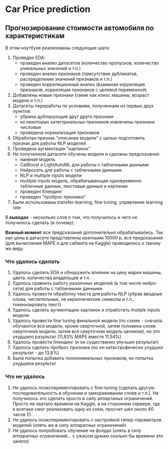 # Car Price prediction


## Прогнозирование стоимости автомобиля по характеристикам
В этом ноутбуке реализованы следующие шаги:
1. Проведен EDA:
    - проведен анализ датасетов (количество пропусков, количество уникальных значений и т.п.)
    - проведен анализ признаков (присутствие дубликатов, распределение значений признаков и т.п.)
    - проведен корреляционный анализ (взаимная корреляция признаков, корреляция признаков с целевой переменной)
2. Добавлены новые признаки (такие как износ машины, возраст модели и т.п.)
3. Датасеты переработы по условиям, полученным из первых двух пунктов:
    - убраны дублирующие друг друга признаки
    - из некоторых категориальных признаков извлечены признаки числовые
    - проведена нормализация признаков
4. Обработан признак "описание модели" с целью  подготовить признак для работы NLP моделей
5. Проведена аугментация "картинок"
6. На полученном датасете обучены модели и сделаны предсказания:
    - наивная модель
    - CatBoost и LightAutoML для работы с табличными данными
    - Нейросеть для работы с табличными данными
    - NLP и multiple inputs модели
    - mulitple inputs модель, обрабатывающая одновременно табличные данные, текстовые данные и картинки
    - проведен блендинг
    - проведен "проброс признака"
7. Были использованы transfer-learning, fine tuning, управление learning rate

В __выводах__ - несколько слов о том, что получилось и чего не получилось сделать (и почему).

__Важный момент__ все предсказания дополнительно обрабатывались. Так как цены в датасете представлены кратными 10000 р, все предсказания (для вычисления MAPE и для сабмита на Kaggle) приводились к такому же виду.

### Что удалось сделать

1. Удалось сделать EDA и обнаружить влияние на цену марки машины, цвета, количества владельцев и т.п.
2. Удалось сравнить работу различных моделей (в том числе нейро-сети) для работы с табличными данными
3. Удалось провести обработку текста для работы NLP (убрав вводные слова, числительные, не кириллические символы и т.п., токенизировать текст)
4. Удалось сделать аугментацию картинок и отработать mutiple inputs модели
5. Удалось провести fine tuning финальной модели (по схеме - сначала обучаются все модели, кроме сверточной,
затем половина слоев сверточной модели, затем вся сверточная модель целиком), но это ухудшило разультат (11,83% МАРЕ вместо 11,54%)
6. Удалось провести блендинг (и он существенно улучшил результат)
7. Удалось сделать проброс признака (но он катастрофически ухудшил результат - до 13,8%)
8. Была попытка добавить полиномиальных признаков, но попытка ухудшила результат

### Что не удалось
1. Не удалось поэкспериментировать с fine-tuning (сделать другую последовательность в обучении и замораживании слоев и т.п.).
Не получилось это сделать просто в силу аппартаных ограничений. Просто не хватало времени на Kaggle, а на стороннем сервере,
где я всетаки смог реализовать одну из схем, просчет шел около 40 часов (!).
2. Не удалось поэкспериментировать с настройкой гипер-параметров моделей (опять же в силу аппаратных ограничений)
3. Не удалось попробовать обучение на фолдах (опять в силу аппаратных ограничений... с ужасом думаю сколько бы времени это заняло)
